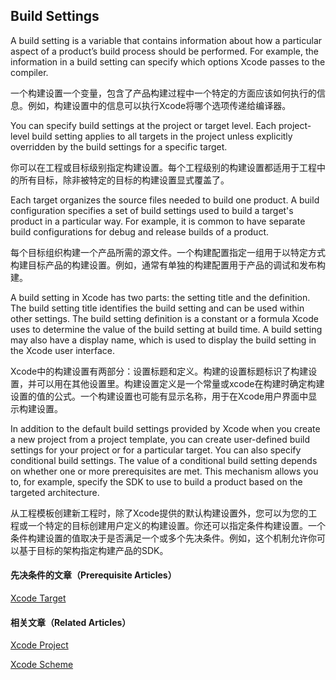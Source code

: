 ## Build Settings

A build setting is a variable that contains information about how a particular aspect of a product’s build process should be performed. For example, the information in a build setting can specify which options Xcode passes to the compiler.

一个构建设置一个变量，包含了产品构建过程中一个特定的方面应该如何执行的信息。例如，构建设置中的信息可以执行Xcode将哪个选项传递给编译器。

You can specify build settings at the project or target level. Each project-level build setting applies to all targets in the project unless explicitly overridden by the build settings for a specific target.

你可以在工程或目标级别指定构建设置。每个工程级别的构建设置都适用于工程中的所有目标，除非被特定的目标的构建设置显式覆盖了。

Each target organizes the source files needed to build one product. A build configuration specifies a set of build settings used to build a target's product in a particular way. For example, it is common to have separate build configurations for debug and release builds of a product.

每个目标组织构建一个产品所需的源文件。一个构建配置指定一组用于以特定方式构建目标产品的构建设置。例如，通常有单独的构建配置用于产品的调试和发布构建。

A build setting in Xcode has two parts: the setting title and the definition. The build setting title identifies the build setting and can be used within other settings. The build setting definition is a constant or a formula Xcode uses to determine the value of the build setting at build time. A build setting may also have a display name, which is used to display the build setting in the Xcode user interface.

Xcode中的构建设置有两部分：设置标题和定义。构建的设置标题标识了构建设置，并可以用在其他设置里。构建设置定义是一个常量或xcode在构建时确定构建设置的值的公式。一个构建设置也可能有显示名称，用于在Xcode用户界面中显示构建设置。

In addition to the default build settings provided by Xcode when you create a new project from a project template, you can create user-defined build settings for your project or for a particular target. You can also specify conditional build settings. The value of a conditional build setting depends on whether one or more prerequisites are met. This mechanism allows you to, for example, specify the SDK to use to build a product based on the targeted architecture.

从工程模板创建新工程时，除了Xcode提供的默认构建设置外，您可以为您的工程或一个特定的目标创建用户定义的构建设置。你还可以指定条件构建设置。一个条件构建设置的值取决于是否满足一个或多个先决条件。例如，这个机制允许你可以基于目标的架构指定构建产品的SDK。

#### 先决条件的文章（Prerequisite Articles）

[Xcode Target](Xcode%20Target.md)

#### 相关文章（Related Articles）

[Xcode Project](Xcode%20Project.md)

[Xcode Scheme](Xcode%20Scheme.md)